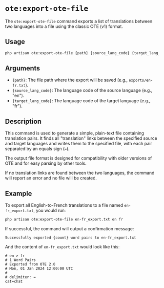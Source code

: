 # `ote:export-ote-file`

The `ote:export-ote-file` command exports a list of translations between two languages into a file using the classic OTE (v1) format.

## Usage

```bash
php artisan ote:export-ote-file {path} {source_lang_code} {target_lang_code}
```

## Arguments

-   `{path}`: The file path where the export will be saved (e.g., `exports/en-fr.txt`).
-   `{source_lang_code}`: The language code of the source language (e.g., "en").
-   `{target_lang_code}`: The language code of the target language (e.g., "fr").

## Description

This command is used to generate a simple, plain-text file containing translation pairs. It finds all "translation" links between the specified source and target languages and writes them to the specified file, with each pair separated by an equals sign (`=`).

The output file format is designed for compatibility with older versions of OTE and for easy parsing by other tools.

If no translation links are found between the two languages, the command will report an error and no file will be created.

## Example

To export all English-to-French translations to a file named `en-fr_export.txt`, you would run:

```bash
php artisan ote:export-ote-file en-fr_export.txt en fr
```

If successful, the command will output a confirmation message:

```
Successfully exported {count} word pairs to en-fr_export.txt
```

And the content of `en-fr_export.txt` would look like this:

```
# en > fr
# 1 Word Pairs
# Exported from OTE 2.0
# Mon, 01 Jan 2024 12:00:00 UTC
#
# delimiter: =
cat=chat
```
